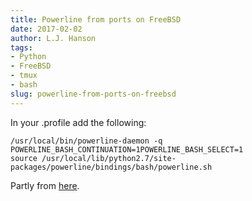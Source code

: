 ```yaml
---
title: Powerline from ports on FreeBSD
date: 2017-02-02
author: L.J. Hanson
tags:
- Python
- FreeBSD
- tmux
- bash
slug: powerline-from-ports-on-freebsd
---
```


In your .profile add the following:

```
/usr/local/bin/powerline-daemon -q
POWERLINE_BASH_CONTINUATION=1POWERLINE_BASH_SELECT=1
source /usr/local/lib/python2.7/site-packages/powerline/bindings/bash/powerline.sh
```

Partly from [here](https://www.unix-experience.fr/2016/installer-et-utiliser-powerline-sur-archlinux-et-freebsd/).
